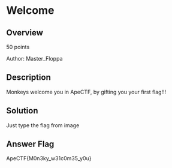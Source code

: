 # Welcome #
 
## Overview ##
 
50 points
 
Author: Master_Floppa
 
## Description ##
 
Monkeys welcome you in ApeCTF, by gifting you your first flag!!!

## Solution ##
Just type the flag from image

## Answer Flag ##
ApeCTF{M0n3ky_w31c0m35_y0u}

